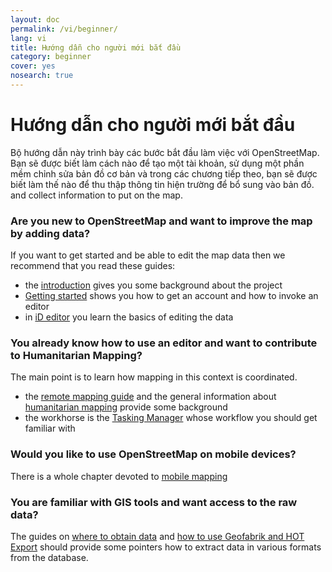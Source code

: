 ```yaml
---
layout: doc
permalink: /vi/beginner/
lang: vi
title: Hướng dẫn cho người mới bắt đầu
category: beginner
cover: yes
nosearch: true
---
```


Hướng dẫn cho người mới bắt đầu
================


Bộ hướng dẫn này trình bày các bước bắt đầu làm việc với OpenStreetMap.
Bạn sẽ được biết làm cách nào để tạo một tài khoản, sử dụng một phần mềm chỉnh sửa bản đồ cơ bản và trong các chương tiếp theo, bạn sẽ được biết làm thế nào để thu thập thông tin hiện trường để bổ sung vào bản đồ.
and collect information to put on the map. 

### Are you new to OpenStreetMap and want to improve the map by adding data?

If you want to get started and be able to edit the map data then we recommend that you read these guides:
- the [introduction](/en/beginner/introduction/) gives you some background about the project
- [Getting started](/en/beginner/start-osm/) shows you how to get an account and how to invoke an editor
- in [iD editor](/en/beginner/id-editor/) you learn the basics of editing the data


### You already know how to use an editor and want to contribute to Humanitarian Mapping?

The main point is to learn how mapping in this context is coordinated.
- the [remote mapping guide](/en/coordination/HOT-Remote-Response-Guide/) and the general information about [humanitarian mapping](/en/coordination/humanitarian/) provide some background
- the workhorse is the [Tasking Manager](/en/coordination/tasking-manager3/) whose workflow you should get familiar with

### Would you like to use OpenStreetMap on mobile devices?

There is a whole chapter devoted to [mobile mapping](/en/mobile-mapping/)


### You are familiar with GIS tools and want access to the raw data?

The guides on [where to obtain data](/en/osm-data/getting-data/) and [how to use Geofabrik and HOT Export](/en/osm-data/geofabrik-and-hot-export/) should provide some pointers how to extract data in various formats from the database.